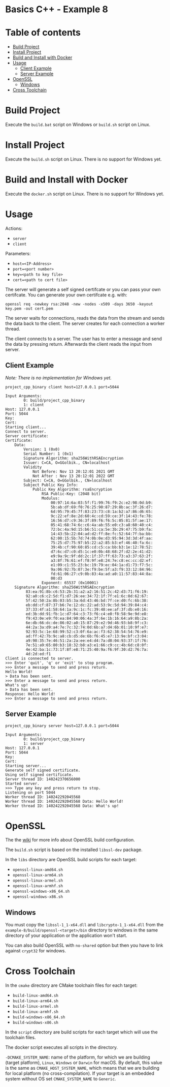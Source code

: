 # Basics C++ - Example 8

# Table of contents

* [Build Project](#build-project)
* [Install Project](#install-project)
* [Build and Install with Docker](#build-and-install-with-docker)
* [Usage](#usage)
  * [Client Example](#client-example)
  * [Server Example](#server-example)
* [OpenSSL](#openssl)
  * [Windows](#windows)
* [Cross Toolchain](#cross-toolchain)

# Build Project

Execute the `build.bat` script on Windows or `build.sh` script on Linux.

# Install Project

Execute the `build.sh` script on Linux. There is no support for Windows yet.

# Build and Install with Docker

Execute the `docker.sh` script on Linux. There is no support for Windows yet.

# Usage

Actions:
- `server`
- `client`

Parameters:
- `host=<IP-Address>`
- `port=<port number>`
- `key=<path to key file>`
- `cert=<path to cert file>`

The server will generate a self signed certifcate or you can pass your own certifcate.
You can generate your own certifcate e.g. with:
~~~
openssl req -newkey rsa:2048 -new -nodes -x509 -days 3650 -keyout key.pem -out cert.pem
~~~

The server waits for connections, reads the data from the stream and sends the data back to the client.
The server creates for each connection a worker thread.

The client connects to a server.
The user has to enter a message and send the data by pressing return.
Afterwards the client reads the input from server.

## Client Example

*Note: There is no implementation for Windows yet.*
~~~
project_cpp_binary client host=127.0.0.1 port=5044
~~~

~~~
Input Arguments:
        0: build/project_cpp_binary
        1: client
Host: 127.0.0.1
Port: 5044
Key: 
Cert: 
Starting client...
Connect to server.
Server certificate:
Certificate:
    Data:
        Version: 1 (0x0)
        Serial Number: 1 (0x1)
        Signature Algorithm: sha256WithRSAEncryption
        Issuer: C=CA, O=GGolbik., CN=localhost
        Validity
            Not Before: Nov 13 20:12:01 2021 GMT
            Not After : Nov 13 20:12:01 2022 GMT
        Subject: C=CA, O=GGolbik., CN=localhost
        Subject Public Key Info:
            Public Key Algorithm: rsaEncryption
                RSA Public-Key: (2048 bit)
                Modulus:
                    00:97:14:6a:03:5f:f1:99:76:f9:2c:e2:98:0d:b9:
                    5b:ab:df:69:f0:76:25:90:87:29:8b:ac:3f:26:d7:
                    6d:95:79:45:7f:83:23:73:c8:1a:b2:a7:86:d6:65:
                    9c:22:ef:8e:2d:60:4c:cd:59:ce:3f:14:43:fe:78:
                    16:56:d7:c9:36:3f:89:f6:f6:5c:05:81:5f:ae:17:
                    05:41:68:74:6c:c6:4a:ab:55:e0:c3:a8:60:40:c4:
                    72:bc:4a:9d:15:b6:51:ca:5e:3b:29:47:75:b9:fa:
                    14:43:5b:22:04:ad:d2:ff:8e:fc:52:64:7f:ba:bb:
                    62:00:15:5b:7d:74:0b:0e:d3:95:94:3d:3d:4f:aa:
                    75:25:d7:75:97:b5:22:a2:85:b3:ef:46:40:fa:6c:
                    39:4b:cf:90:60:85:cd:c5:ca:bb:b3:1e:12:78:52:
                    d7:6c:d7:c0:d5:1c:e0:0b:48:68:2f:d2:2e:41:d2:
                    e9:9a:9c:9f:dd:2c:1f:37:ff:63:73:a3:37:63:2f:
                    a3:8f:76:61:ef:f8:9f:e8:24:7e:c8:ec:cc:d2:ef:
                    e1:09:c1:55:23:bc:19:79:ec:04:1a:d1:73:f7:5c:
                    9a:06:92:7b:07:3e:f9:be:5f:a3:f9:33:12:84:96:
                    fd:61:06:27:c9:0b:83:4a:ad:a0:11:57:83:44:8a:
                    00:d3
                Exponent: 65537 (0x10001)
    Signature Algorithm: sha256WithRSAEncryption
         83:ea:91:8b:c6:53:2b:31:a2:a2:16:51:2c:42:d3:71:f6:19:
         92:a0:c6:c2:5d:f1:d7:26:ee:34:72:1f:7f:e1:6c:0d:62:67:
         5f:42:50:2a:8b:03:b5:3a:6d:43:46:bd:7f:ce:d0:fc:6b:38:
         eb:dd:cf:87:37:b6:7e:12:dc:22:ad:53:9c:5d:94:39:84:c4:
         37:33:4f:a1:58:64:1a:9c:1c:fc:39:48:ee:af:3f:db:e0:16:
         ed:3b:dd:91:fb:1c:d7:64:c3:73:f6:c4:e0:f8:58:9e:9d:e8:
         f9:43:0e:e9:f0:ea:84:90:06:4a:3f:6e:1b:16:64:a9:8b:2a:
         6e:db:66:dc:de:86:02:a0:15:87:29:e2:9d:46:93:b8:9f:c3:
         44:2a:3a:d9:a4:7e:7c:32:74:0d:6b:a7:d4:6b:01:10:9f:e7:
         92:93:5c:1e:68:99:52:c3:0f:6a:ac:f3:62:38:54:54:76:e9:
         ad:ff:42:7b:9c:a8:cb:d5:de:6b:f6:45:e7:13:9e:bf:c3:04:
         a9:98:35:7e:46:51:2a:2a:ee:e4:d4:7a:d8:04:93:37:1f:76:
         7e:51:a9:65:80:b3:18:32:b8:a3:e1:66:c9:cc:4b:6d:c8:0f:
         4e:42:ba:1c:73:1f:8f:e8:71:25:40:9a:f6:9f:30:d2:76:7a:
         4d:2d:ed:f1
Client is connected to server.
>>> Enter 'quit', 'q' or 'exit' to stop program.
>>> Enter a message to send and press return.
Hello World!
> Data has been sent.
>>> Enter a message to send and press return.
What's up!
> Data has been sent.
Response: Hello World!
>>> Enter a message to send and press return.
~~~

## Server Example

~~~
project_cpp_binary server host=127.0.0.1 port=5044
~~~

~~~
Input Arguments:
        0: build/project_cpp_binary
        1: server
Host: 127.0.0.1
Port: 5044
Key: 
Cert: 
Starting server...
Generate self signed certificate.
Using self signed certificate.
Server thread ID: 140242370656000
Started server.
>>> Type any key and press return to stop.
Listening on port 5044
Worker thread ID: 140242292045568
Worker thread ID: 140242292045568 Data: Hello World!
Worker thread ID: 140242292045568 Data: What's up!
~~~

# OpenSSL

The the [wiki](https://wiki.openssl.org/index.php/Compilation_and_Installation) for more info about OpenSSL build configuration.

The `build.sh` script is based on the installed `libssl-dev` package.

In the `libs` directory are OpenSSL build scripts for each target:
- `openssl-linux-amd64.sh`
- `openssl-linux-arm64.sh`
- `openssl-linux-armel.sh`
- `openssl-linux-armhf.sh`
- `openssl-windows-x86_64.sh`
- `openssl-windows-x86.sh`

## Windows

You must copy the `libssl-1_1-x64.dll` and `libcrypto-1_1-x64.dll` from the `example-8/build/openssl-<target>/bin` directory to windows in the same directory of your application or the application won't start.

You can also build OpenSSL with `no-shared` option but then you have to link against `crypt32` for windows.

# Cross Toolchain

In the `cmake` directory are CMake toolchain files for each target:
- `build-linux-amd64.sh`
- `build-linux-arm64.sh`
- `build-linux-armel.sh`
- `build-linux-armhf.sh`
- `build-windows-x86_64.sh`
- `build-windows-x86.sh`

In the `script` directory are build scripts for each target which will use the toolchain files.

The docker script executes all scripts in the directory.

`-DCMAKE_SYSTEM_NAME`: name of the platform, for which we are building (target platform), `Linux`, `Windows` or `Darwin` for macOS. By default, this value is the same as `CMAKE_HOST_SYSTEM_NAME`, which means that we are building for local platform (no cross-compilation).
If your target is an embedded system without OS set `CMAKE_SYSTEM_NAME` to `Generic`.
